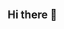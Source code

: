 ## Hi there 👋

<!--
**jk2025jk/jk2025jk** is a ✨ _special_ ✨ repository because its `README.md` (this file) appears on your GitHub profile.



- 🔭 Ich bin auf der Suche nach einer neuen Herausforderung
- 🤔 Die hier helfen mir auf dem Weg dahin  [NEUSTARTER](https://neustarter.de/)


![jk2025jk GitHub stats](https://github-readme-stats.vercel.app/api?username=jk2025jk&show_icons=true&theme=synthwave)

<img src="https://komarev.com/ghpvc/?username=jk2025jk&label=Profile%20views&color=08052b&style=flat" alt="Views"/>
